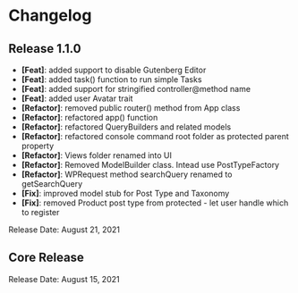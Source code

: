 # Changelog

## Release 1.1.0

* **[Feat]**: added support to disable Gutenberg Editor
* **[Feat]**: added task() function to run simple Tasks
* **[Feat]**: added support for stringified controller@method name 
* **[Feat]**: added user Avatar trait
* **[Refactor]**: removed public router() method from App class
* **[Refactor]**: refactored app() function
* **[Refactor]**: refactored QueryBuilders and related models
* **[Refactor]**: refactored console command root folder as protected parent property
* **[Refactor]**: Views folder renamed into UI
* **[Refactor]**: Removed ModelBuilder class. Intead use PostTypeFactory
* **[Refactor]**: WPRequest method searchQuery renamed to getSearchQuery
* **[Fix]**: improved model stub for Post Type and Taxonomy
* **[Fix]**: removed Product post type from protected - let user handle which to register

Release Date: August 21, 2021

## Core Release

Release Date: August 15, 2021
